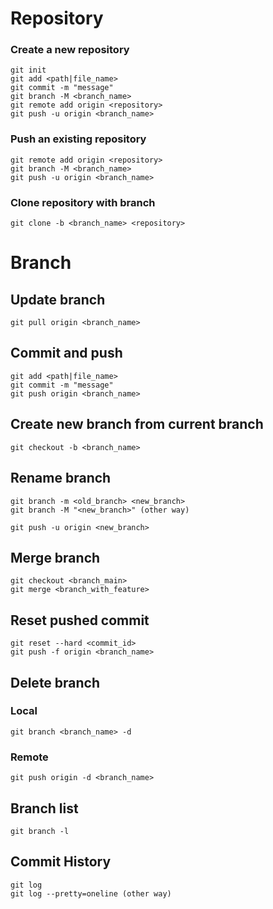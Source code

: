 # Repository
### Create a new repository
```
git init
git add <path|file_name>
git commit -m "message"
git branch -M <branch_name>
git remote add origin <repository>
git push -u origin <branch_name>
```
### Push an existing repository
```
git remote add origin <repository>
git branch -M <branch_name>
git push -u origin <branch_name>
```
### Clone repository with branch
```
git clone -b <branch_name> <repository>
```
# Branch
## Update branch
```
git pull origin <branch_name>
```
## Commit and push
```
git add <path|file_name>
git commit -m "message"
git push origin <branch_name>
```
## Create new branch from current branch
```
git checkout -b <branch_name>
```
## Rename branch
```
git branch -m <old_branch> <new_branch>
git branch -M "<new_branch>" (other way)

git push -u origin <new_branch>
```
## Merge branch
```
git checkout <branch_main>
git merge <branch_with_feature>
```
## Reset pushed commit
```
git reset --hard <commit_id>
git push -f origin <branch_name>
```
## Delete branch
### Local
```
git branch <branch_name> -d
```
### Remote
```
git push origin -d <branch_name>
```
## Branch list
```
git branch -l
```
## Commit History
```
git log
git log --pretty=oneline (other way)
```
